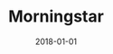 ---
layout: site
title: "Morningstar"
date: 2018-01-01
categories: [finance]
version: 1.4.8
major: 1
minor: 4
patch: 8
slug: morningstar
link: http://www.morningstar.com/
permalink: /sites/:slug
---